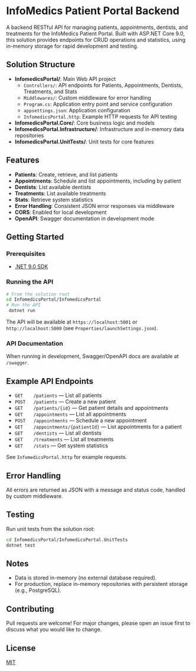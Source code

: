 # InfoMedics Patient Portal Backend

A backend RESTful API for managing patients, appointments, dentists, and treatments for the InfoMedics Patient Portal. Built with ASP.NET Core 9.0, this solution provides endpoints for CRUD operations and statistics, using in-memory storage for rapid development and testing.

## Solution Structure

- **InfomedicsPortal/**: Main Web API project
  - `Controllers/`: API endpoints for Patients, Appointments, Dentists, Treatments, and Stats
  - `Middlewares/`: Custom middleware for error handling
  - `Program.cs`: Application entry point and service configuration
  - `appsettings.json`: Application configuration
  - `InfomedicsPortal.http`: Example HTTP requests for API testing
- **InfomedicsPortal.Core/**: Core business logic and models
- **InfomedicsPortal.Infrastructure/**: Infrastructure and in-memory data repositories
- **InfomedicsPortal.UnitTests/**: Unit tests for core features

## Features

- **Patients**: Create, retrieve, and list patients
- **Appointments**: Schedule and list appointments, including by patient
- **Dentists**: List available dentists
- **Treatments**: List available treatments
- **Stats**: Retrieve system statistics
- **Error Handling**: Consistent JSON error responses via middleware
- **CORS**: Enabled for local development
- **OpenAPI**: Swagger documentation in development mode

## Getting Started

### Prerequisites
- [.NET 9.0 SDK](https://dotnet.microsoft.com/en-us/download/dotnet/9.0)

### Running the API
```bash
# From the solution root
cd InfomedicsPortal/InfomedicsPortal
# Run the API
 dotnet run
```
The API will be available at `https://localhost:5001` or `http://localhost:5000` (see `Properties/launchSettings.json`).

### API Documentation
When running in development, Swagger/OpenAPI docs are available at `/swagger`.

## Example API Endpoints

- `GET    /patients` — List all patients
- `POST   /patients` — Create a new patient
- `GET    /patients/{id}` — Get patient details and appointments
- `GET    /appointments` — List all appointments
- `POST   /appointments` — Schedule a new appointment
- `GET    /appointments/{patientId}` — List appointments for a patient
- `GET    /dentists` — List all dentists
- `GET    /treatments` — List all treatments
- `GET    /stats` — Get system statistics

See `InfomedicsPortal.http` for example requests.

## Error Handling
All errors are returned as JSON with a message and status code, handled by custom middleware.

## Testing
Run unit tests from the solution root:
```bash
cd InfomedicsPortal/InfomedicsPortal.UnitTests
dotnet test
```

## Notes
- Data is stored in-memory (no external database required).
- For production, replace in-memory repositories with persistent storage (e.g., PostgreSQL).

## Contributing
Pull requests are welcome! For major changes, please open an issue first to discuss what you would like to change.

## License
[MIT](LICENSE)
